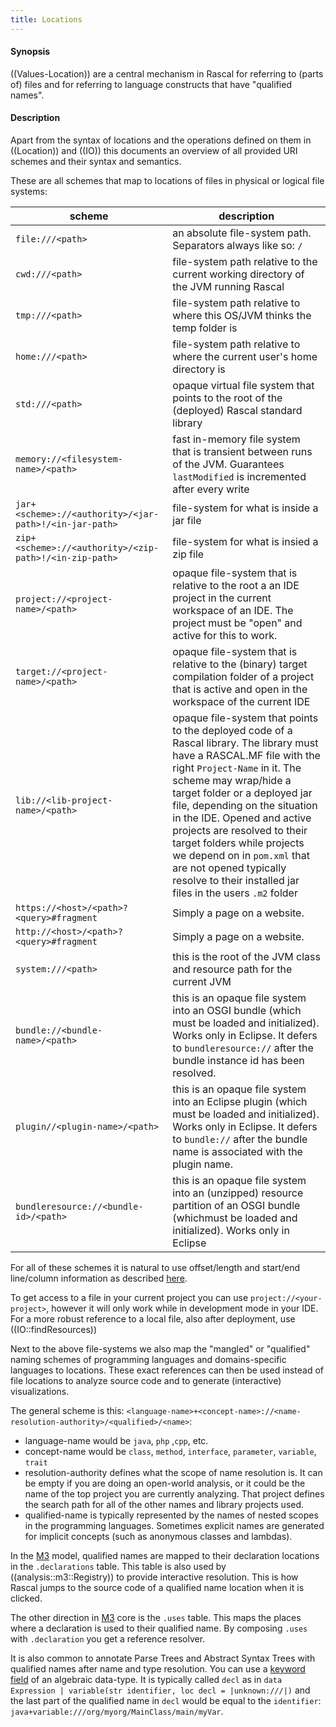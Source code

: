 ```yaml
---
title: Locations
---
```


#### Synopsis

((Values-Location)) are a central mechanism in Rascal for referring to (parts of) files and for referring to language constructs that have "qualified names". 

#### Description

Apart from the syntax of locations and the operations defined on them in ((Location)) and ((IO)) this documents an overview of all provided URI schemes and their syntax and semantics.

These are all schemes that map to locations of files in physical or logical file systems:

| scheme   | description |
| -------- | ------- |
| `file:///<path>` | an absolute file-system path. Separators always like so: `/` |
| `cwd:///<path>` | file-system path relative to the current working directory of the JVM running Rascal |
| `tmp:///<path>` | file-system path relative to where this OS/JVM thinks the temp folder is |
| `home:///<path>` | file-system path relative to where the current user's home directory is |
| `std:///<path>` | opaque virtual file system that points to the root of the (deployed) Rascal standard library |
| `memory://<filesystem-name>/<path>` | fast in-memory file system that is transient between runs of the JVM. Guarantees `lastModified` is incremented after every write |
| `jar+<scheme>://<authority>/<jar-path>!/<in-jar-path>` | file-system for what is inside a jar file |
| `zip+<scheme>://<authority>/<zip-path>!/<in-zip-path>` | file-system for what is insied a zip file |
| `project://<project-name>/<path>` | opaque file-system that is relative to the root a an IDE project in the current workspace of an IDE. The project must be "open" and active for this to work. |
| `target://<project-name>/<path>` | opaque file-system that is relative to the (binary) target compilation folder of a project that is active and open in the workspace of the current IDE |
| `lib://<lib-project-name>/<path>` | opaque file-system that points to the deployed code of a Rascal library. The library must have a RASCAL.MF file with the right `Project-Name` in it. The scheme may wrap/hide a target folder or a deployed jar file, depending on the situation in the IDE. Opened and active projects are resolved to their target folders while projects we depend on in `pom.xml` that are not opened typically resolve to their installed jar files in the users `.m2` folder |
| `https://<host>/<path>?<query>#fragment` | Simply a page on a website. | 
| `http://<host>/<path>?<query>#fragment` | Simply a page on a website. | 
| `system:///<path>` | this is the root of the JVM class and resource path for the current JVM |
| `bundle://<bundle-name>/<path>` | this is an opaque file system into an OSGI bundle (which must be loaded and initialized). Works only in Eclipse. It defers to `bundleresource://` after the bundle instance id has been resolved. |
| `plugin//<plugin-name>/<path>` | this is an opaque file system into an Eclipse plugin (which must be loaded and initialized). Works only in Eclipse. It defers to `bundle://` after the bundle name is associated with the plugin name. |
| `bundleresource://<bundle-id>/<path>` | this is an opaque file system into an (unzipped) resource partition of an OSGI bundle (whichmust be loaded and initialized). Works only in Eclipse |

For all of these schemes it is natural to use offset/length and start/end line/column information as described [here]((Values-Location)).

To get access to a file in your current project you can use `project://<your-project>`, however it will only work while in development mode in your IDE. For a more robust reference to a local file, also after deployment, use ((IO::findResources))

Next to the above file-systems we also map the "mangled" or "qualified" naming schemes of programming languages and domains-specific languages to locations. These exact references can then be used instead of file locations to analyze source code and to generate (interactive) visualizations.

The general scheme is this: `<language-name>+<concept-name>://<name-resolution-authority>/<qualified>/<name>`:
* language-name would be `java`, `php` ,`cpp`, etc.
* concept-name would be `class`, `method`, `interface`, `parameter`, `variable`, `trait`
* resolution-authority defines what the scope of name resolution is. It can be empty if you are doing an open-world analysis, or it could be the name of the top project you are currently analyzing. That project defines the search path for all of the other names and library projects used.
* qualified-name is typically represented by the names of nested scopes in the programming languages. Sometimes explicit names are generated for implicit concepts (such as anonymous classes and lambdas).

In the [M3]((analysis::m3::Core)) model, qualified names are mapped to their declaration locations in the `.declarations` table. This table is also used by ((analysis::m3::Registry)) to provide interactive resolution. This is how Rascal jumps to the source code of a qualified name location when it is clicked.

The other direction in [M3]((analysis::m3::Core)) core is the `.uses` table. This maps the places where a declaration
is used to their qualified name. By composing `.uses` with `.declaration` you get a reference resolver.

It is also common to annotate Parse Trees and Abstract Syntax Trees with qualified names after name and type resolution. You can use a [keyword field]((AlgebraicDataType)) of an algebraic data-type. It is typically called `decl` as in `data Expression | variable(str identifier, loc decl = |unknown:///|)` and the last part of the qualified name in `decl` would be equal to the `identifier`: `java+variable:///org/myorg/MainClass/main/myVar`.

